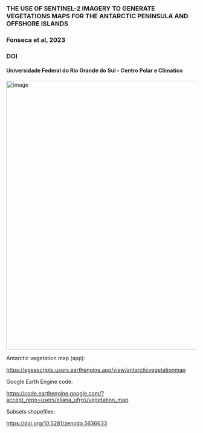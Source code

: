 ### THE USE OF SENTINEL-2 IMAGERY TO GENERATE VEGETATIONS MAPS FOR THE ANTARCTIC PENINSULA AND OFFSHORE ISLANDS
### Fonseca et al, 2023
### DOI

#### Universidade Federal do Rio Grande do Sul - Centro Polar e Climatico
<img width="709" alt="image" src="https://github.com/elianafonseca/antarctic_vegetation_map/assets/85770141/868114db-d33e-440f-ae99-67d82768cf90">


Antarctic vegetation map (app):

https://egeescripts.users.earthengine.app/view/antarcticvegetationmap

Google Earth Engine code:

https://code.earthengine.google.com/?accept_repo=users/eliana_ufrgs/vegetation_map

Subsets shapefiles:

https://doi.org/10.5281/zenodo.5636633
